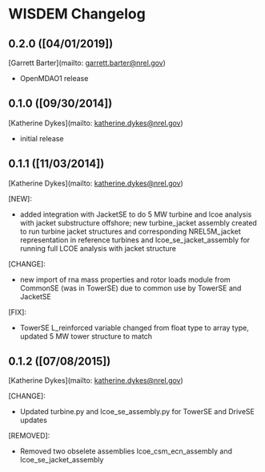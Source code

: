 # WISDEM Changelog

## 0.2.0 ([04/01/2019])

[Garrett Barter](mailto: garrett.barter@nrel.gov)

- OpenMDAO1 release


## 0.1.0 ([09/30/2014])

[Katherine Dykes](mailto: katherine.dykes@nrel.gov)

- initial release


## 0.1.1 ([11/03/2014])

[Katherine Dykes](mailto: katherine.dykes@nrel.gov)

[NEW]:

- added integration with JacketSE to do 5 MW turbine and lcoe analysis with jacket substructure offshore; new turbine_jacket assembly created to run turbine jacket structures and corresponding NREL5M_jacket representation in reference turbines and lcoe_se_jacket_assembly for running full LCOE analysis with jacket structure

[CHANGE]:

- new import of rna mass properties and rotor loads module from CommonSE (was in TowerSE) due to common use by TowerSE and JacketSE

[FIX]:

- TowerSE L_reinforced variable changed from float type to array type, updated 5 MW tower structure to match


## 0.1.2 ([07/08/2015])

[Katherine Dykes](mailto: katherine.dykes@nrel.gov)

[CHANGE]:

- Updated turbine.py and lcoe_se_assembly.py for TowerSE and DriveSE updates

[REMOVED]:

- Removed two obselete assemblies lcoe_csm_ecn_assembly and lcoe_se_jacket_assembly
